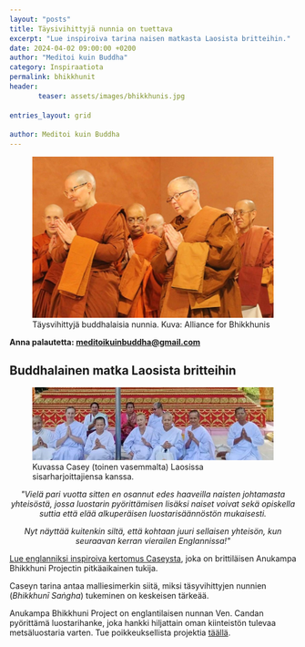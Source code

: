 ```yaml
---
layout: "posts"
title: Täysivihittyjä nunnia on tuettava
excerpt: "Lue inspiroiva tarina naisen matkasta Laosista britteihin."
date: 2024-04-02 09:00:00 +0200
author: "Meditoi kuin Buddha"
category: Inspiraatiota
permalink: bhikkhunit
header: 
       teaser: assets/images/bhikkhunis.jpg

entries_layout: grid

author: Meditoi kuin Buddha
---
```

<figure>
<img src="assets/images/bhikkhunis.jpg" alt="bhikkhunis">
<figcaption> Täysvihittyjä buddhalaisia nunnia. Kuva: Alliance for Bhikkhunis</figcaption>
</figure>

<b> Anna palautetta: meditoikuinbuddha@gmail.com</b>

<h2>Buddhalainen matka Laosista britteihin</h2>

<figure>
<img src="assets/images/Wat-pa-nadi-1.jpeg" alt="watpanadi">
<figcaption> Kuvassa Casey (toinen vasemmalta) Laosissa sisarharjoittajiensa kanssa.</figcaption>
</figure>

<center><i>"Vielä pari vuotta sitten en osannut edes haaveilla naisten johtamasta yhteisöstä, jossa luostarin pyörittämisen lisäksi naiset voivat sekä opiskella suttia että elää alkuperäisen luostarisäännöstön mukaisesti.

Nyt näyttää kuitenkin siltä, että kohtaan juuri sellaisen yhteisön, kun seuraavan kerran vierailen Englannissa!"</i></center>

<a href="https://anukampaproject.org/2024/02/28/a-dhamma-journey-from-laos-to-the-uk/">Lue englanniksi inspiroiva kertomus Caseysta</a>, joka on brittiläisen Anukampa Bhikkhuni Projectin pitkäaikainen tukija.

Caseyn tarina antaa malliesimerkin siitä, miksi täsyvihittyjen nunnien (<i>Bhikkhunī Saṅgha</i>) tukeminen on keskeisen tärkeää.

Anukampa Bhikkhuni Project on englantilaisen nunnan Ven. Candan pyörittämä luostarihanke, joka hankki hiljattain oman kiinteistön tulevaa metsäluostaria varten. Tue poikkeuksellista projektia <a href="https://anukampaproject.org/donate/">täällä</a>.
